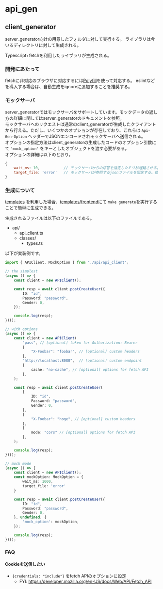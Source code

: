 # api_gen

## client_generator

server_generator向けの用意したフォルダに対して実行する。
ライブラリは今いるディレクトリに対して生成される。

Typescript+fetchを利用したライブラリが生成される。  

### 開発にあたって

fetchに非対応のブラウザに対応するには[Polyfill](https://github.com/github/fetch)を使って対応する。
eslintなどを導入する場合は、自動生成をignoreに追加することを推奨する。

### モックサーバ

server_generatorではモックサーバをサポートしています。モックデータの返し方の詳細に関してはserver_generatorのドキュメントを参照。  
モックサーバへのリクエストは通常のclient_generatorが生成したクライアントから行える。ただし、いくつかのオプションが存在しており、これらは `Api-Gen-Option` ヘッダーでJSONエンコードされモックサーバへ送信される。  
オプションの指定方法はclient_generatorの生成したコードのオプション引数にて `'mock_option'` をキーとしたオブジェクトを渡す必要がある。  
オプションの詳細は以下のとおり。

```javascript
{
    wait_ms: 10,           // モックサーバからの応答を指定したミリ秒遅延させる。 (例では10ms)
    target_file: 'error'   // モックサーバが参照するjsonファイルを固定する。拡張子のjsonは省略することが可能。 (例ではerror.json)
}
```

### 生成について

[templates](../templates) を利用した場合、[templates/frontend](../templates/frontend)にて `make generate`を実行することで簡単に生成できる。

生成されるファイルは以下のファイルである。

- api/
  - api_client.ts
  - classes/
    - types.ts

以下が実装例です。

```typescript
import { APIClient, MockOption } from "./api/api_client";

// the simplest
(async () => {
    const client = new APIClient();

    const resp = await client.postCreateUser({
        ID: "id",
        Password: "password",
        Gender: 0,
    });

    console.log(resp);
})();

// with options
(async () => {
    const client = new APIClient(
        "pass", // [optional] token for Authorization: Bearer
        {
            "X-Foobar": "foobar", // [optional] custom headers
        },
        "http://localhost:8080",  // [optional] custom endpoint
        {
            cache: "no-cache", // [optional] options for fetch API
        },
    );

    const resp = await client.postCreateUser(
        {
            ID: "id",
            Password: "password",
            Gender: 0,
        },
        {
            "X-Foobar": "hoge", // [optional] custom headers
        },
        {
            mode: "cors" // [optional] options for fetch API 
        },
    );

    console.log(resp);
})();

// mock mode
(async () => {
    const client = new APIClient();
    const mockOption: MockOption = {
        wait_ms: 1000,
        target_file: 'error'
    }

    const resp = await client.postCreateUser({
        ID: "id",
        Password: "password",
        Gender: 0,
    }, undefined, {
        'mock_option': mockOption,
    });

    console.log(resp);
})();
```

### FAQ

#### Cookieを送信したい

- `{credentials: "include"}` をfetch APIのオプションに設定
  - FYI: <https://developer.mozilla.org/en-US/docs/Web/API/Fetch_API>
